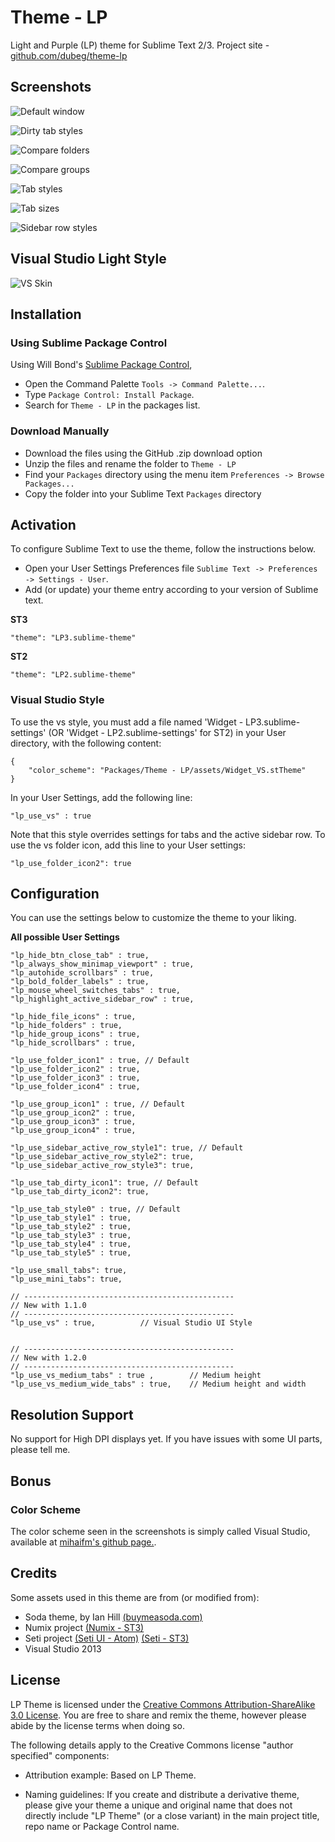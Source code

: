 # Theme - LP

Light and Purple (LP) theme for Sublime Text 2/3.
Project site - [github.com/dubeg/theme-lp](https://github.com/dubeg/theme-lp)

## Screenshots

![Default window](http://i.imgur.com/kBnPxek.png)

![Dirty tab styles](http://i.imgur.com/lEVadkE.png)

![Compare folders](http://i.imgur.com/Q0RnPzl.png)

![Compare groups](http://i.imgur.com/2PsbNHp.png)

![Tab styles](http://i.imgur.com/BizXGW1.png)

![Tab sizes](http://i.imgur.com/wiUnRPt.png)

![Sidebar row styles](http://i.imgur.com/5j8ZjmB.png)

## Visual Studio Light Style

![VS Skin](http://i.imgur.com/5kIekBD.png)

## Installation

### Using Sublime Package Control

Using Will Bond's [Sublime Package Control](http://wbond.net/sublime_packages/package_control),

- Open the Command Palette `Tools -> Command Palette...`.
- Type `Package Control: Install Package`.
- Search for `Theme - LP` in the packages list.

### Download Manually

* Download the files using the GitHub .zip download option
* Unzip the files and rename the folder to `Theme - LP`
* Find your `Packages` directory using the menu item  `Preferences -> Browse Packages...`
* Copy the folder into your Sublime Text `Packages` directory

## Activation

To configure Sublime Text to use the theme, follow the instructions below.

* Open your User Settings Preferences file `Sublime Text -> Preferences -> Settings - User`.
* Add (or update) your theme entry according to your version of Sublime text.

**ST3**

    "theme": "LP3.sublime-theme"

**ST2**

    "theme": "LP2.sublime-theme"

### Visual Studio Style

To use the vs style, you must add a file named 'Widget - LP3.sublime-settings' (OR 'Widget - LP2.sublime-settings' for ST2) in your User directory, with the following content:

    {
        "color_scheme": "Packages/Theme - LP/assets/Widget_VS.stTheme"
    }

In your User Settings, add the following line:

    "lp_use_vs" : true

Note that this style overrides settings for tabs and the active sidebar row.  To use the vs folder icon, add this line to your User settings:

    "lp_use_folder_icon2": true


## Configuration

You can use the settings below to customize the theme to your liking.

**All possible User Settings**

    "lp_hide_btn_close_tab" : true,
    "lp_always_show_minimap_viewport" : true,
    "lp_autohide_scrollbars" : true,
    "lp_bold_folder_labels" : true,
    "lp_mouse_wheel_switches_tabs" : true,
    "lp_highlight_active_sidebar_row" : true,
    
    "lp_hide_file_icons" : true,
    "lp_hide_folders" : true,
    "lp_hide_group_icons" : true,
    "lp_hide_scrollbars" : true,

    "lp_use_folder_icon1" : true, // Default
    "lp_use_folder_icon2" : true,
    "lp_use_folder_icon3" : true,
    "lp_use_folder_icon4" : true,

    "lp_use_group_icon1" : true, // Default
    "lp_use_group_icon2" : true,
    "lp_use_group_icon3" : true,
    "lp_use_group_icon4" : true,

    "lp_use_sidebar_active_row_style1": true, // Default
    "lp_use_sidebar_active_row_style2": true,
    "lp_use_sidebar_active_row_style3": true,
    
    "lp_use_tab_dirty_icon1": true, // Default 
    "lp_use_tab_dirty_icon2": true, 

    "lp_use_tab_style0" : true, // Default
    "lp_use_tab_style1" : true,
    "lp_use_tab_style2" : true,
    "lp_use_tab_style3" : true,
    "lp_use_tab_style4" : true,
    "lp_use_tab_style5" : true,

    "lp_use_small_tabs": true,
    "lp_use_mini_tabs": true,

    // -----------------------------------------------
    // New with 1.1.0
    // -----------------------------------------------
    "lp_use_vs" : true,          // Visual Studio UI Style


    // -----------------------------------------------
    // New with 1.2.0
    // -----------------------------------------------
    "lp_use_vs_medium_tabs" : true ,        // Medium height
    "lp_use_vs_medium_wide_tabs" : true,    // Medium height and width



## Resolution Support

No support for High DPI displays yet. If you have issues with some UI parts, please tell me.

## Bonus

### Color Scheme

The color scheme seen in the screenshots is simply called Visual Studio, available at [mihaifm's github page.](https://github.com/mihaifm/Visual-Studio.tmTheme).


## Credits

Some assets used in this theme are from (or modified from):

- Soda theme, by Ian Hill [(buymeasoda.com)](http://buymeasoda.com/)
- Numix project [(Numix - ST3)](https://github.com/Zetch/sublime-text-numix)
- Seti project [(Seti UI - Atom)](https://github.com/jesseweed/seti-ui) [(Seti - ST3)](https://github.com/ctf0/Seti_ST3)
- Visual Studio 2013 


## License

LP Theme is licensed under the [Creative Commons Attribution-ShareAlike 3.0 License](http://creativecommons.org/licenses/by-sa/3.0/). You are free to share and remix the theme, however please abide by the license terms when doing so.

The following details apply to the Creative Commons license "author specified" components:

* Attribution example: Based on LP Theme.

* Naming guidelines: If you create and distribute a derivative theme, please give your theme a unique and original name that does not directly include "LP Theme" (or a close variant) in the main project title, repo name or Package Control name.
